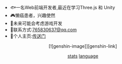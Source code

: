 - 🐟一名Web前端开发者,最近在学习Three.js 和 Unity
- 🎮懒癌患者，兴趣使然
- 🍪未来可能会考虑游戏开发
- 🎵联系方式:765830637@qq.com
- 🏰个人主页:[传送门](https://my-website-one-topaz.vercel.app/)

<div align='center'>
[![genshin-image]][genshin-link]

[stats]
[language]

</div>


[stats]: https://github-readme-stats-kallkago.vercel.app/api?username=KallkaGo&show_icons=true&count_private=true
[language]: https://github-readme-stats-kallkago.vercel.app/api/top-langs/?username=KallkaGo&hide=css,html,scss,less

[genshin-image]: https://genshin-card.himiku.com/rand/203897073.png
[genshin-link]: https://enka.network/u/124435851


